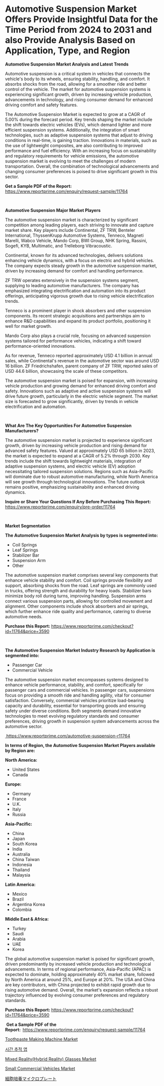 <p><h1>Automotive Suspension Market Offers Provide Insightful Data for the Time Period from 2024 to 2031 and also Provide Analysis Based on Application, Type, and Region</h1></p><p><strong>Automotive Suspension Market Analysis and Latest Trends</strong></p>
<p><p>Automotive suspension is a critical system in vehicles that connects the vehicle's body to its wheels, ensuring stability, handling, and comfort. It absorbs shocks from the road, allowing for a smoother ride and better control of the vehicle. The market for automotive suspension systems is experiencing significant growth, driven by increasing vehicle production, advancements in technology, and rising consumer demand for enhanced driving comfort and safety features.</p><p>The Automotive Suspension Market is expected to grow at a CAGR of 5.00% during the forecast period. Key trends shaping the market include the shift towards electric vehicles (EVs), which demand lighter and more efficient suspension systems. Additionally, the integration of smart technologies, such as adaptive suspension systems that adjust to driving conditions in real-time, is gaining traction. Innovations in materials, such as the use of lightweight composites, are also contributing to improved performance and fuel efficiency. With an increasing focus on sustainability and regulatory requirements for vehicle emissions, the automotive suspension market is evolving to meet the challenges of modern transportation. Overall, the combination of technological advancements and changing consumer preferences is poised to drive significant growth in this sector.</p></p>
<p><strong>Get a Sample PDF of the Report:&nbsp;</strong> <a href="https://www.reportprime.com/enquiry/request-sample/11764">https://www.reportprime.com/enquiry/request-sample/11764</a></p>
<p>&nbsp;</p>
<p><strong>Automotive Suspension Major Market Players</strong></p>
<p><p>The automotive suspension market is characterized by significant competition among leading players, each striving to innovate and capture market share. Key players include Continental, ZF TRW, Benteler International, ThyssenKrupp Automotive Systems, Tenneco, Magneti Marelli, Wabco Vehicle, Mando Corp, BWI Group, NHK Spring, Rassini, Sogefi, KYB, Multimatic, and Trelleborg Vibracoustic.</p><p>Continental, known for its advanced technologies, delivers solutions enhancing vehicle dynamics, with a focus on electric and hybrid vehicles. The company expects steady growth in the automotive suspension market, driven by increasing demand for comfort and handling performance.</p><p>ZF TRW operates extensively in the suspension systems segment, supplying to leading automotive manufacturers. The company has emphasized integrating electrification and automation into its product offerings, anticipating vigorous growth due to rising vehicle electrification trends. </p><p>Tenneco is a prominent player in shock absorbers and other suspension components. Its recent strategic acquisitions and partnerships aim to enhance R&D capabilities and expand its product portfolio, positioning it well for market growth. </p><p>Mando Corp also plays a crucial role, focusing on advanced suspension systems tailored for performance vehicles, indicating a shift toward performance-oriented innovations.</p><p>As for revenue, Tenneco reported approximately USD 4.1 billion in annual sales, while Continental's revenue in the automotive sector was around USD 16 billion. ZF Friedrichshafen, parent company of ZF TRW, reported sales of USD 44.6 billion, showcasing the scale of these competitors.</p><p>The automotive suspension market is poised for expansion, with increasing vehicle production and growing demand for enhanced driving comfort and safety. Innovations such as adaptive and active suspension systems will drive future growth, particularly in the electric vehicle segment. The market size is forecasted to grow significantly, driven by trends in vehicle electrification and automation.</p></p>
<p>&nbsp;</p>
<p><strong>What Are The Key Opportunities For Automotive Suspension Manufacturers?</strong></p>
<p><p>The automotive suspension market is projected to experience significant growth, driven by increasing vehicle production and rising demand for advanced safety features. Valued at approximately USD 65 billion in 2023, the market is expected to expand at a CAGR of 5.2% through 2030. Key trends include the shift towards lightweight materials, integration of adaptive suspension systems, and electric vehicle (EV) adoption necessitating tailored suspension solutions. Regions such as Asia-Pacific will dominate due to robust automotive manufacturing, while North America will see growth through technological innovations. The future outlook remains positive, emphasizing sustainability and enhanced driving dynamics.</p></p>
<p><strong>Inquire or Share Your Questions If Any Before Purchasing This Report:</strong> <a href="https://www.reportprime.com/enquiry/pre-order/11764">https://www.reportprime.com/enquiry/pre-order/11764</a></p>
<p>&nbsp;</p>
<p><strong>Market Segmentation</strong></p>
<p><strong>The Automotive Suspension Market Analysis by types is segmented into:</strong></p>
<p><ul><li>Coil Springs</li><li>Leaf Springs</li><li>Stabilizer Bar</li><li>Suspension Arm</li><li>Other</li></ul></p>
<p><p>The automotive suspension market comprises several key components that enhance vehicle stability and comfort. Coil springs provide flexibility and support, absorbing shocks from the road. Leaf springs are commonly used in trucks, offering strength and durability for heavy loads. Stabilizer bars minimize body roll during turns, improving handling. Suspension arms connect various suspension parts, allowing for controlled movement and alignment. Other components include shock absorbers and air springs, which further enhance ride quality and performance, catering to diverse automotive needs.</p></p>
<p><strong>Purchase this Report:&nbsp;</strong><a href="https://www.reportprime.com/checkout?id=11764&price=3590">https://www.reportprime.com/checkout?id=11764&price=3590</a></p>
<p>&nbsp;</p>
<p><strong>The Automotive Suspension Market Industry Research by Application is segmented into:</strong></p>
<p><ul><li>Passenger Car</li><li>Commercial Vehicle</li></ul></p>
<p><p>The automotive suspension market encompasses systems designed to enhance vehicle performance, stability, and comfort, specifically for passenger cars and commercial vehicles. In passenger cars, suspensions focus on providing a smooth ride and handling agility, vital for consumer satisfaction. Conversely, commercial vehicles prioritize load-bearing capacity and durability, essential for transporting goods and ensuring safety under diverse conditions. Both segments demand innovative technologies to meet evolving regulatory standards and consumer preferences, driving growth in suspension system advancements across the automotive sector.</p></p>
<p><a href="https://www.reportprime.com/automotive-suspension-r11764">&nbsp;https://www.reportprime.com/automotive-suspension-r11764</a></p>
<p><strong>In terms of Region, the Automotive Suspension Market Players available by Region are:</strong></p>
<p>
    <p> <strong> North America: </strong>
        <ul>
            <li>United States</li>
            <li>Canada</li>
        </ul>
        </p> 
    <p> <strong> Europe: </strong>
        <ul>
            <li>Germany</li>
            <li>France</li>
            <li>U.K.</li>
            <li>Italy</li>
            <li>Russia</li>
        </ul>
        </p> 
    <p> <strong> Asia-Pacific: </strong>
        <ul>
            <li>China</li>
            <li>Japan</li>
            <li>South Korea</li>
            <li>India</li>
            <li>Australia</li>
            <li>China Taiwan</li>
            <li>Indonesia</li>
            <li>Thailand</li>
            <li>Malaysia</li>
        </ul>
        </p> 
    <p> <strong> Latin America: </strong>
        <ul>
            <li>Mexico</li>
            <li>Brazil</li>
            <li>Argentina Korea</li>
            <li>Colombia</li>
        </ul>
        </p> 
    <p> <strong> Middle East & Africa: </strong>
        <ul>
            <li>Turkey</li>
            <li>Saudi</li>
            <li>Arabia</li>
            <li>UAE</li>
            <li>Korea</li>
        </ul>
    </p>
    </p>
<p><p>The global automotive suspension market is poised for significant growth, driven predominantly by increased vehicle production and technological advancements. In terms of regional performance, Asia-Pacific (APAC) is expected to dominate, holding approximately 40% market share, followed by North America at around 25%, and Europe at 20%. The USA and China are key contributors, with China projected to exhibit rapid growth due to rising automotive demand. Overall, the market's expansion reflects a robust trajectory influenced by evolving consumer preferences and regulatory standards.</p></p>
<p><strong>Purchase this Report: </strong><a href="https://www.reportprime.com/checkout?id=11764&price=3590">https://www.reportprime.com/checkout?id=11764&price=3590</a></p>
<p>&nbsp;<strong>Get a Sample PDF of the Report:&nbsp;&nbsp;</strong><a href="https://www.reportprime.com/enquiry/request-sample/11764">https://www.reportprime.com/enquiry/request-sample/11764</a></p>
<p><strong></strong></p>
<p><p><a href="https://medium.com/@edwinmurray1960/toothpaste-making-machine-market-a-global-and-regional-analysis-2024-2031-a923c7daebea">Toothpaste Making Machine Market</a></p><p><a href="https://medium.com/@latoyanorton57/%EC%8B%9C%EA%B0%84-%EC%B6%94%EC%A0%81-%EC%95%B1-%EC%8B%9C%EC%9E%A5-%ED%98%81%EC%8B%A0-2024-2031-%EB%8B%A4%EC%9D%8C-10%EB%85%84%EC%9D%84-%ED%98%95%EC%84%B1%ED%95%98%EB%8A%94-%EC%8B%9C%EC%9E%A5-%EB%8F%99%ED%96%A5-91c7bc48b3cf">시간 추적 앱</a></p><p><a href="https://issuu.com/reportprime-2/docs/mixed-realityhybrid-reality-glasses_33dd635ae9968f">Mixed Reality(Hybrid Reality) Glasses Market</a></p><p><a href="https://github.com/AKSHATREPORTPRIME/Market-Research-Report-List-6/blob/main/small-commercial-vehicles-market.md">Small Commercial Vehicles Market</a></p><p><a href="https://medium.com/@zackaryhalvorson2023/%E7%B4%B0%E8%83%9E%E5%9F%B9%E9%A4%8A%E3%83%9E%E3%82%A4%E3%82%AF%E3%83%AD%E3%83%97%E3%83%AC%E3%83%BC%E3%83%88%E5%B8%82%E5%A0%B4%E3%83%88%E3%83%AC%E3%83%B3%E3%83%89-%E5%B8%82%E5%A0%B4%E3%82%BB%E3%82%B0%E3%83%A1%E3%83%B3%E3%83%86%E3%83%BC%E3%82%B7%E3%83%A7%E3%83%B3%E3%81%AE%E8%A9%B3%E7%B4%B0%E3%81%AA%E7%A0%94%E7%A9%B6%E3%81%A8%E6%96%B0%E8%88%88%E3%83%88%E3%83%AC%E3%83%B3%E3%83%89%E3%81%AE%E9%87%8D%E8%A6%81%E6%80%A7%E3%81%AE%E5%88%86%E6%9E%90-dd42c6214076">細胞培養マイクロプレート</a></p></p>